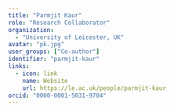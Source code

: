 ```yaml
---
title: "Parmjit Kaur"
role: "Research Collaborator"
organization:
  - "University of Leicester, UK"
avatar: "pk.jpg"
user_groups: ["Co-author"]
identifier: "parmjit-kaur"
links:
  - icon: link
    name: Website
    url: https://le.ac.uk/people/parmjit-kaur
orcid: "0000-0001-5031-9704"
---
```

